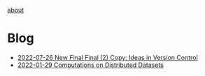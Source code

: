 [about](about/about.md)

# Blog
- [2022-07-26 New Final Final (2) Copy: Ideas in Version Control](blog/2022-07-26_New_Final_Final_(2)_Copy_Ideas_In_Version_Control/main.md)
- [2022-01-29 Computations on Distributed Datasets](blog/2022-01-29_Computations_on_Distributed_Datasets/main.md)
